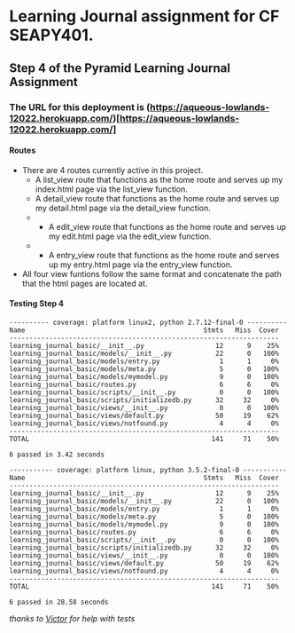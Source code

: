 # Learning Journal assignment for CF SEAPY401.

## Step 4 of the Pyramid Learning Journal Assignment


### The URL for this deployment is (https://aqueous-lowlands-12022.herokuapp.com/)[https://aqueous-lowlands-12022.herokuapp.com/]

#### Routes
- There are 4 routes currently active in this project.
    - A list_view route that functions as the home route and serves up my index.html page via the list_view function.
    - A detail_view route that functions as the home route and serves up my detail.html page via the detail_view function.
    - - A edit_view route that functions as the home route and serves up my edit.html page via the edit_view function.
    - - A entry_view route that functions as the home route and serves up my entry.html page via the entry_view function.
- All four view funtions follow the same format and concatenate the path that the html pages are located at.

#### Testing Step 4

```
---------- coverage: platform linux2, python 2.7.12-final-0 ----------
Name                                             Stmts   Miss  Cover
--------------------------------------------------------------------
learning_journal_basic/__init__.py                  12      9    25%
learning_journal_basic/models/__init__.py           22      0   100%
learning_journal_basic/models/entry.py               1      1     0%
learning_journal_basic/models/meta.py                5      0   100%
learning_journal_basic/models/mymodel.py             9      0   100%
learning_journal_basic/routes.py                     6      6     0%
learning_journal_basic/scripts/__init__.py           0      0   100%
learning_journal_basic/scripts/initializedb.py      32     32     0%
learning_journal_basic/views/__init__.py             0      0   100%
learning_journal_basic/views/default.py             50     19    62%
learning_journal_basic/views/notfound.py             4      4     0%
--------------------------------------------------------------------
TOTAL                                              141     71    50%

6 passed in 3.42 seconds
```

```
----------- coverage: platform linux, python 3.5.2-final-0 -----------
Name                                             Stmts   Miss  Cover
--------------------------------------------------------------------
learning_journal_basic/__init__.py                  12      9    25%
learning_journal_basic/models/__init__.py           22      0   100%
learning_journal_basic/models/entry.py               1      1     0%
learning_journal_basic/models/meta.py                5      0   100%
learning_journal_basic/models/mymodel.py             9      0   100%
learning_journal_basic/routes.py                     6      6     0%
learning_journal_basic/scripts/__init__.py           0      0   100%
learning_journal_basic/scripts/initializedb.py      32     32     0%
learning_journal_basic/views/__init__.py             0      0   100%
learning_journal_basic/views/default.py             50     19    62%
learning_journal_basic/views/notfound.py             4      4     0%
--------------------------------------------------------------------
TOTAL                                              141     71    50%

6 passed in 28.58 seconds
```
*thanks to [Victor](https://github.com/vbenavente/learning-journal) for help with tests*
